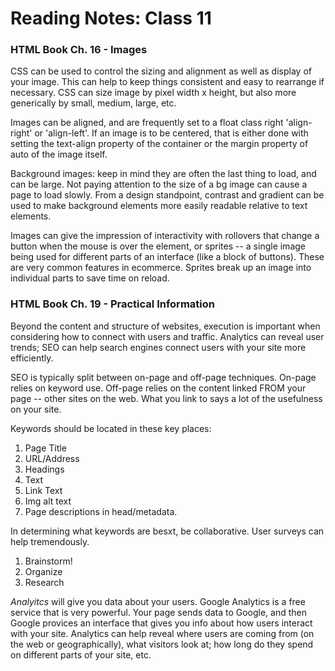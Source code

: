 # Reading Notes: Class 11

### HTML Book Ch. 16 - Images

CSS can be used to control the sizing and alignment as well as display of your image. This can help to keep things consistent and easy to rearrange if necessary. CSS can size image by pixel width x height, but also more generically by small, medium, large, etc.

Images can be aligned, and are frequently set to a float class right 'align-right' or 'align-left'. If an image is to be centered, that is either done with setting the text-align property of the container or the margin property of auto of the image itself.

Background images: keep in mind they are often the last thing to load, and can be large. Not paying attention to the size of a bg image can cause a page to load slowly. From a design standpoint, contrast and gradient can be used to make background elements more easily readable relative to text elements.

Images can give the impression of interactivity with rollovers that change a button when the mouse is over the element, or sprites -- a single image being used for different parts of an interface (like a block of buttons). These are very common features in ecommerce. Sprites break up an image into individual parts to save time on reload.

### HTML Book Ch. 19 - Practical Information

Beyond the content and structure of websites, execution is important when considering how to connect with users and traffic. Analytics can reveal user trends; SEO can help search engines connect users with your site more efficiently.

SEO is typically split between on-page and off-page techniques. On-page relies on keyword use. Off-page relies on the content linked FROM your page -- other sites on the web. What you link to says a lot of the usefulness on your site.

Keywords should be located in these key places:
1. Page Title
2. URL/Address
3. Headings
4. Text
5. Link Text
6. Img alt text
7. Page descriptions in head/metadata.

In determining what keywords are besxt, be collaborative. User surveys can help tremendously.
1. Brainstorm!
1. Organize
1. Research

*Analyitcs* will give you data about your users. Google Analytics is a free service that is very powerful. Your page sends data to Google, and then Google provices an interface that gives you info about how users interact with your site. Analytics can help reveal where users are coming from (on the web or geographically), what visitors look at; how long do they spend on different parts of your site, etc.